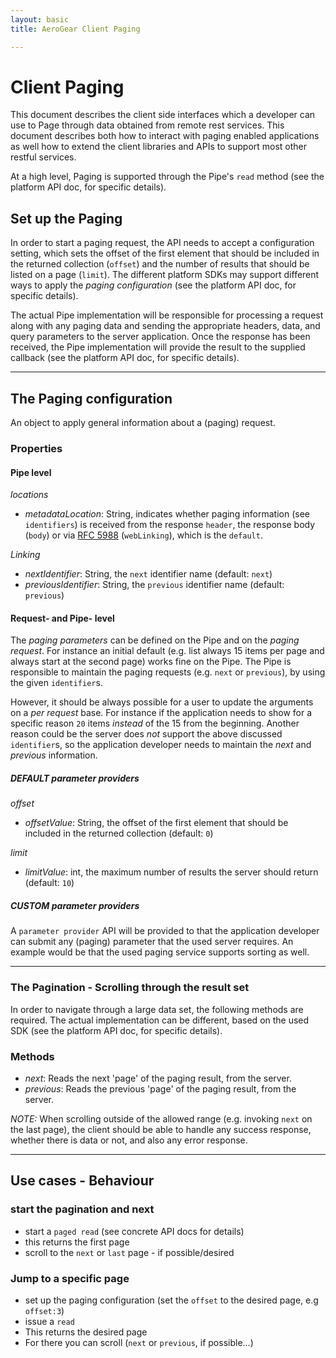 ```yaml
---
layout: basic
title: AeroGear Client Paging

---
```


# Client Paging

This document describes the client side interfaces which a developer can use to Page through data obtained from remote rest services.  This document describes both how to interact with paging enabled applications as well how to extend the client libraries and APIs to support most other restful services.

At a high level, Paging is supported through the Pipe's `read` method (see the platform API doc, for specific details).

## Set up the Paging

In order to start a paging request, the API needs to accept a configuration setting, which sets the offset of the first element that should be included in the returned collection (`offset`) and the number of results that should be listed on a page (`limit`). The different platform SDKs may support different ways to apply the _paging configuration_ (see the platform API doc, for specific details).

The actual Pipe implementation will be responsible for processing a request along with any paging data and sending the appropriate headers, data, and query parameters to the server application.  Once the response has been received, the Pipe implementation will provide the result to the supplied callback (see the platform API doc, for specific details).


***

## The Paging configuration

An object to apply general information about a (paging) request.

### Properties

#### Pipe level

*locations*

- _metadataLocation_: String, indicates whether paging information (see `identifiers`) is received from the response `header`, the response body (`body`) or via [RFC 5988](http://tools.ietf.org/html/rfc5988) (`webLinking`), which is the `default`.

*Linking*

- _nextIdentifier_: String, the `next` identifier name (default: `next`) 
- _previousIdentifier_: String, the `previous` identifier name (default: `previous`) 


#### Request- and Pipe- level

The _paging parameters_ can be defined on the Pipe and on the _paging request_. For instance an initial default (e.g. list always 15 items per page and always start at the second page) works fine on the Pipe. The Pipe is responsible to maintain the paging requests (e.g. `next` or `previous`), by using the given `identifier`s.

However, it should be always possible for a user to update the arguments on a _per request_ base. For instance if the application needs to show for a specific reason `20` items _instead_ of the 15 from the beginning. Another reason could be the server does _not_ support the above discussed `identifier`s, so the application developer needs to maintain the _next_ and _previous_ information.

##### DEFAULT parameter providers

*offset*

- _offsetValue_: String, the offset of the first element that should be included in the returned collection (default: `0`)

*limit* 

- _limitValue_: int, the maximum number of results the server should return (default: `10`)

##### CUSTOM parameter providers

A `parameter provider` API will be provided to that the application developer can submit any (paging) parameter that the used server requires. An example would be that the used paging service supports sorting as well. 

***

### The Pagination - Scrolling through the result set

In order to navigate through a large data set, the following methods are required. The actual implementation can be different, based on the used SDK (see the platform API doc, for specific details).

### Methods
- _next_: Reads the next 'page' of the paging result, from the server.
- _previous_: Reads the previous 'page' of the paging result, from the server.

_NOTE:_ When scrolling outside of the allowed range (e.g. invoking `next` on the last page), the client should be able to handle any success response, whether there is data or not, and also any error response.

***

## Use cases - Behaviour 

### start the pagination and next

* start a `paged read` (see concrete API docs for details)
 * this returns the first page
 * scroll to the `next` or `last` page - if possible/desired 

### Jump to a specific page

* set up the paging configuration (set the `offset` to the desired page, e.g `offset:3`)
* issue a `read`
 * This returns the desired page
 * For there you can scroll (`next` or `previous`, if possible...)

